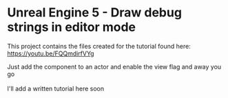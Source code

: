 # Unreal Engine 5 - Draw debug strings in editor mode

This project contains the files created for the tutorial found here: https://youtu.be/FQQmdirfVYg

Just add the component to an actor and enable the view flag and away you go\
\
I'll add a written tutorial here soon
